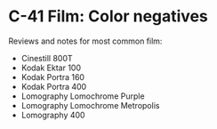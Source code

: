 # C-41 Film: Color negatives

Reviews and notes for most common film:

* Cinestill 800T
* Kodak Ektar 100
* Kodak Portra 160
* Kodak Portra 400
* Lomography Lomochrome Purple
* Lomography Lomochrome Metropolis
* Lomography 400
